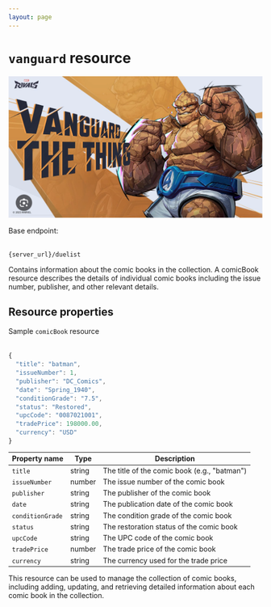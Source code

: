 ```yaml
---
layout: page
---
```


# `vanguard` resource

![alt text](../docs/media/Vanguard.png)

Base endpoint:

```shell

{server_url}/duelist
```

Contains information about the comic books in the collection. A comicBook resource describes the details of individual comic books including the issue number, publisher, and other relevant details.

## Resource properties

Sample `comicBook` resource

```js

{
  "title": "batman",
  "issueNumber": 1,
  "publisher": "DC_Comics",
  "date": "Spring_1940",
  "conditionGrade": "7.5",
  "status": "Restored",
  "upcCode": "0087021001",
  "tradePrice": 198000.00,
  "currency": "USD"
}
```

| Property name | Type | Description |
| ------------- | ----------- | ----------- |
| `title` | string | The title of the comic book (e.g., "batman") |
| `issueNumber` | number | The issue number of the comic book |
| `publisher` | string | The publisher of the comic book |
| `date` | string | The publication date of the comic book |
| `conditionGrade` | string | The condition grade of the comic book |
| `status` | string | The restoration status of the comic book |
| `upcCode` | string | The UPC code of the comic book |
| `tradePrice` | number | The trade price of the comic book |
| `currency` | string | The currency used for the trade price |

This resource can be used to manage the collection of comic books, including adding, updating, and retrieving detailed information about each comic book in the collection.


